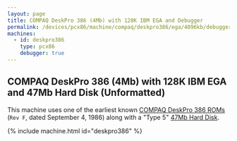 ```yaml
---
layout: page
title: COMPAQ DeskPro 386 (4Mb) with 128K IBM EGA and Debugger
permalink: /devices/pcx86/machine/compaq/deskpro386/ega/4096kb/debugger/
machines:
  - id: deskpro386
    type: pcx86
    debugger: true
---
```


COMPAQ DeskPro 386 (4Mb) with 128K IBM EGA and 47Mb Hard Disk (Unformatted)
---------------------------------------------------------------------------

This machine uses one of the earliest known [COMPAQ DeskPro 386 ROMs](/devices/pcx86/rom/compaq/deskpro386/)
(`Rev F`, dated September 4, 1986) along with a "Type 5" [47Mb Hard Disk](/disks/pcx86/drives/47mb/).

{% include machine.html id="deskpro386" %}
